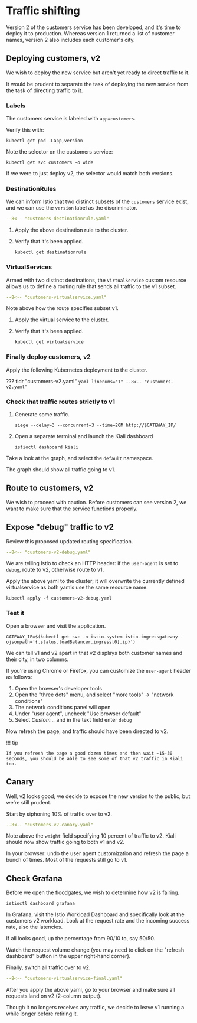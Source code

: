 # Traffic shifting

Version 2 of the customers service has been developed, and it's time to deploy it to production.
Whereas version 1 returned a list of customer names, version 2 also includes each customer's city.

## Deploying customers, v2

We wish to deploy the new service but aren't yet ready to direct traffic to it.

It would be prudent to separate the task of deploying the new service from the task of directing traffic to it.

### Labels

The customers service is labeled with `app=customers`.

Verify this with:

```shell
kubectl get pod -Lapp,version
```

Note the selector on the customers service:

```shell
kubectl get svc customers -o wide
```

If we were to just deploy v2, the selector would match both versions.

### DestinationRules

We can inform Istio that two distinct subsets of the `customers` service exist, and we can use the `version` label as the discriminator.

```yaml linenums="1" title="customers-destinationrule.yaml"
--8<-- "customers-destinationrule.yaml"
```

1. Apply the above destination rule to the cluster.

1. Verify that it's been applied.

    ```shell
    kubectl get destinationrule
    ```

### VirtualServices

Armed with two distinct destinations, the `VirtualService` custom resource allows us to define a routing rule that sends all traffic to the v1 subset.

```yaml linenums="1" title="customers-virtualservice.yaml"
--8<-- "customers-virtualservice.yaml"
```

Note above how the route specifies subset v1.

1. Apply the virtual service to the cluster.

1. Verify that it's been applied.

    ```shell
    kubectl get virtualservice 
    ```

### Finally deploy customers, v2

Apply the following Kubernetes deployment to the cluster.

??? tldr "customers-v2.yaml"
    ```yaml linenums="1"
    --8<-- "customers-v2.yaml"
    ```

### Check that traffic routes strictly to v1

1. Generate some traffic.

    ```shell
    siege --delay=3 --concurrent=3 --time=20M http://$GATEWAY_IP/
    ```

1. Open a separate terminal and launch the Kiali dashboard

    ```shell
    istioctl dashboard kiali
    ```

Take a look at the graph, and select the `default` namespace.

The graph should show all traffic going to v1.

## Route to customers, v2

We wish to proceed with caution.  Before customers can see version 2, we want to make sure that the service functions properly.

## Expose "debug" traffic to v2

Review this proposed updated routing specification.

```yaml linenums="1" title="customers-v2-debug.yaml"
--8<-- "customers-v2-debug.yaml"
```

We are telling Istio to check an HTTP header:  if the `user-agent` is set to `debug`, route to v2, otherwise route to v1.

Apply the above yaml to the cluster; it will overwrite the currently defined virtualservice as both yamls use the same resource name.

```shell
kubectl apply -f customers-v2-debug.yaml
```

### Test it

Open a browser and visit the application.

```shell
GATEWAY_IP=$(kubectl get svc -n istio-system istio-ingressgateway -ojsonpath='{.status.loadBalancer.ingress[0].ip}')
```

We can tell v1 and v2 apart in that v2 displays both customer names and their city, in two columns.

If you're using Chrome or Firefox, you can customize the `user-agent` header as follows:

1. Open the browser's developer tools
2. Open the "three dots" menu, and select "more tools" -> "network conditions"
3. The network conditions panel will open
4. Under "user agent", uncheck "Use browser default"
5. Select _Custom..._ and in the text field enter `debug`

Now refresh the page, and traffic should have been directed to v2.

!!! tip

    If you refresh the page a good dozen times and then wait ~15-30 seconds, you should be able to see some of that v2 traffic in Kiali too.

## Canary

Well, v2 looks good; we decide to expose the new version to the public, but we're still prudent.

Start by siphoning 10% of traffic over to v2.

```yaml linenums="1" title="customers-v2-canary.yaml"
--8<-- "customers-v2-canary.yaml"
```

Note above the `weight` field specifying 10 percent of traffic to v2.
Kiali should now show traffic going to both v1 and v2.

In your browser:  undo the user agent customization and refresh the page a bunch of times.  Most of the requests still go to v1.

## Check Grafana

Before we open the floodgates, we wish to determine how v2 is fairing.

```shell
istioctl dashboard grafana
```

In Grafana, visit the Istio Workload Dashboard and specifically look at the customers v2 workload.
Look at the request rate and the incoming success rate, also the latencies.

If all looks good, up the percentage from 90/10 to, say 50/50.

Watch the request volume change (you may need to click on the "refresh dashboard" button in the upper right-hand corner).

Finally, switch all traffic over to v2.

```yaml linenums="1" title="customers-virtualservice-final.yaml"
--8<-- "customers-virtualservice-final.yaml"
```

After you apply the above yaml, go to your browser and make sure all requests land on v2 (2-column output).

Though it no longers receives any traffic, we decide to leave v1 running a while longer before retiring it.
